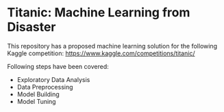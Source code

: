 # Titanic: Machine Learning from Disaster
This repository has a proposed machine learning solution for the following Kaggle competition: https://www.kaggle.com/competitions/titanic/

Following steps have been covered:

- Exploratory Data Analysis
- Data Preprocessing
- Model Building
- Model Tuning
